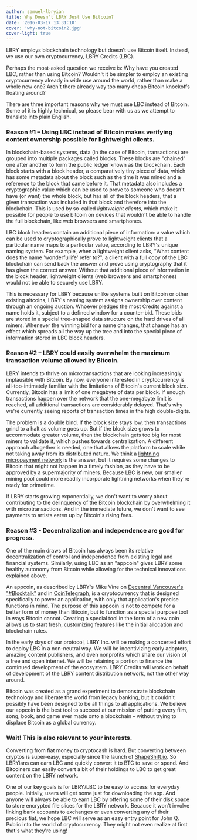 ```yaml
---
author: samuel-lbryian
title: Why Doesn't LBRY Just Use Bitcoin?
date: '2016-03-17 13:31:10'
cover: 'why-not-bitcoin2.jpg'
cover-light: true
---
```


LBRY employs blockchain technology but doesn't use Bitcoin itself. Instead, we use our own cryptocurrency, LBRY Credits (LBC).

Perhaps the most-asked question we receive is: Why have you created LBC, rather than using Bitcoin? Wouldn't it be simpler to employ an existing cryptocurrency already in wide use around the world, rather than make a whole new one? Aren't there already way too many cheap Bitcoin knockoffs floating around?

There are three important reasons why we must use LBC instead of Bitcoin. Some of it is highly technical, so please bear with us as we attempt to translate into plain English.

### Reason #1 – Using LBC instead of Bitcoin makes verifying content ownership possible for lightweight clients.

In blockchain-based systems, data (in the case of Bitcoin, transactions) are grouped into multiple packages called blocks. These blocks are "chained" one after another to form the public ledger known as the blockchain. Each block starts with a block header, a comparatively tiny piece of data, which has some metadata about the block such as the time it was mined and a reference to the block that came before it. That metadata also includes a cryptographic value which can be used to prove to someone who doesn't have (or want) the whole block, but has all of the block headers, that a given transaction was included in that block and therefore into the blockchain. This is used by so-called *lightweight clients*, which make it possible for people to use bitcoin on devices that wouldn't be able to handle the full blockchain, like web browsers and smartphones.

LBC block headers contain an additional piece of information: a value which can be used to cryptographically prove to lightweight clients that a particular name maps to a particular value, according to LBRY's unique naming system. For example, when a lightweight client asks, "What content does the name 'wonderfullife' refer to?", a client with a full copy of the LBC blockchain can send back the answer and prove using cryptography that it has given the correct answer. Without that additional piece of information in the block header, lightweight clients (web browsers and smartphones) would not be able to securely use LBRY.

This is necessary for LBRY because unlike systems built on Bitcoin or other existing altcoins, LBRY's naming system assigns ownership over content through an ongoing auction. Whoever pledges the most Credits against a name holds it, subject to a defined window for a counter-bid. These bids are stored in a special tree-shaped data structure on the hard drives of all miners. Whenever the winning bid for a name changes, that change has an effect which spreads all the way up the tree and into the special piece of information stored in LBC block headers.

### Reason #2 – LBRY could easily overwhelm the maximum transaction volume allowed by Bitcoin.

LBRY intends to thrive on microtransactions that are looking increasingly implausible with Bitcoin. By now, everyone interested in cryptocurrency is all-too-intimately familiar with the limitations of Bitcoin's current block size. Currently, Bitcoin has a limit of one megabyte of data per block. If enough transactions happen over the network that the one-megabyte limit is reached, all additional transactions are considerably delayed. That's why we're currently seeing reports of transaction times in the high double-digits.

The problem is a double bind. If the block size stays low, then transactions grind to a halt as volume goes up. But if the block size grows to accommodate greater volume, then the blockchain gets too big for most miners to validate it, which pushes towards centralization. A different approach altogether is needed, one that allows the platform to scale while not taking away from its distributed nature. We think a [lightning micropayment network](https://lightning.network) is the answer, but it requires some changes to Bitcoin that might not happen in a timely fashion, as they have to be approved by a supermajority of miners. Because LBC is new, our smaller mining pool could more readily incorporate lightning networks when they're ready for primetime.

If LBRY starts growing exponentially, we don't want to worry about contributing to the delinquency of the Bitcoin blockchain by overwhelming it with microtransactions. And in the immediate future, we don't want to see payments to artists eaten up by Bitcoin's rising fees.

### Reason #3 - Decentralization and independence are good for progress.

One of the main draws of Bitcoin has always been its relative decentralization of control and independence from existing legal and financial systems. Similarly, using LBC as an "appcoin" gives LBRY some healthy autonomy from Bitcoin while allowing for the technical innovations explained above.

An appcoin, as described by LBRY's Mike Vine on [Decentral Vancouver's "#Blocktalk"](news/lbry-app-sneak-peak-big-questions-answered-lbry-on-blocktalk-last-night) and in [CoinTelegraph](http://cointelegraph.com/news/the-appcoin-revolution-interview-with-mike-vine-of-lbry), is a cryptocurrency that is designed specifically to power an application, with only that application's precise functions in mind. The purpose of this appcoin is not to compete for a better form of money than Bitcoin, but to function as a special purpose tool in ways Bitcoin cannot. Creating a special tool in the form of a new coin allows us to start fresh, customizing features like the initial allocation and blockchain rules.

In the early days of our protocol, LBRY Inc. will be making a concerted effort to deploy LBC in a non-neutral way. We will be incentivizing early adopters, amazing content publishers, and even nonprofits which share our vision of a free and open internet. We will be retaining a portion to finance the continued development of the ecosystem. LBRY Credits will work on behalf of development of the LBRY content distribution network, not the other way around.

Bitcoin was created as a grand experiment to demonstrate blockchain technology and liberate the world from legacy banking, but it couldn't possibly have been designed to be all things to all applications. We believe our appcoin is the best tool to succeed at our mission of putting every film, song, book, and game ever made onto a blockchain – without trying to displace Bitcoin as a global currency.

### Wait! This is also relevant to your interests.

Converting from fiat money to cryptocash is hard. But converting between cryptos is super-easy, especially since the launch of [ShapeShift.io](http://www.shapeshift.io). So LBRYians can earn LBC and quickly convert it to BTC to save or spend. And Bitcoiners can easily convert a bit of their holdings to LBC to get great content on the LBRY network.

One of our key goals is for LBRY/LBC to be easy to access for everyday people. Initially, users will get some just for downloading the app. And anyone will always be able to earn LBC by offering some of their disk space to store encrypted file slices for the LBRY network. Because it won't involve linking bank accounts to exchanges or even converting any of their precious fiat, we hope LBC will serve as an easy entry point for John Q. Public into the world of cryptocurrency. They might not even realize at first that's what they're using!
